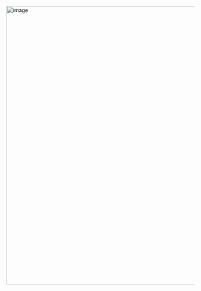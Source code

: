 <img width="744" alt="image" src="https://github.com/lufrancazs/exercicio_enum_composicao/assets/76914488/3e920ba2-099e-4d9f-a33f-b3dbe46b3cbe">
